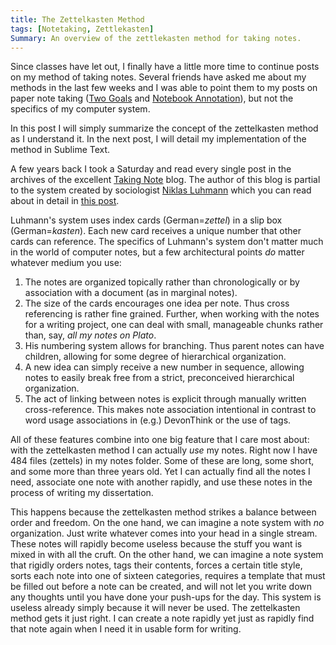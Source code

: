 ```yaml
---
title: The Zettelkasten Method
tags: [Notetaking, Zettlekasten]
Summary: An overview of the zettlekasten method for taking notes.
---
```




Since classes have let out, I finally have a little more time to
continue posts on my method of taking notes.  Several friends have
asked me about my methods in the last few weeks and I was able to
point them to my posts on paper note taking ([Two Goals][] and
[Notebook Annotation][]), but not the specifics of my computer
system.

[Two Goals]: http://www.dansheffler.com/blog/2014-07-21-two-goals-of-note-taking/
[Notebook Annotation]: http://www.dansheffler.com/blog/2014-07-26-notebook-annotation/

In this post I will simply summarize the concept of the
zettelkasten method as I understand it.  In the next post, I will
detail my implementation of the method in Sublime Text.

A few years back I took a Saturday and read every single post in
the archives of the excellent [Taking Note][] blog.  The author of
this blog is partial to the system created by sociologist [Niklas
Luhmann][] which you can read about in detail in [this post][].

Luhmann's system uses index cards (German=*zettel*) in a slip box
(German=*kasten*).  Each new card receives a unique number that
other cards can reference.  The specifics of Luhmann's system don't
matter much in the world of computer notes, but a few architectural
points *do* matter whatever medium you use:

1. The notes are organized topically rather than chronologically or
   by association with a document (as in marginal notes).
2. The size of the cards encourages one idea per note.  Thus cross
   referencing is rather fine grained.  Further, when working with
   the notes for a writing project, one can deal with small,
   manageable chunks rather than, say, *all my notes on Plato*.
3. His numbering system allows for branching.  Thus parent notes
   can have children, allowing for some degree of hierarchical
   organization.
4. A new idea can simply receive a new number in sequence, allowing
   notes to easily break free from a strict, preconceived
   hierarchical organization.
5. The act of linking between notes is explicit through manually
   written cross-reference.  This makes note association
   intentional in contrast to word usage associations in (e.g.)
   DevonThink or the use of tags.

[Taking Note]: http://takingnotenow.blogspot.com/
[Niklas Luhmann]: http://en.wikipedia.org/wiki/Niklas_Luhmann
[this post]: http://takingnotenow.blogspot.com/2007/12/luhmanns-zettelkasten.html

All of these features combine into one big feature that I care most
about: with the zettelkasten method I can actually *use* my notes.
Right now I have 484 files (zettels) in my notes folder.  Some of
these are long, some short, and some more than three years old.
Yet I can actually find all the notes I need, associate one note
with another rapidly, and use these notes in the process of writing
my dissertation.

This happens because the zettelkasten method strikes a balance
between order and freedom.  On the one hand, we can imagine a note
system with *no* organization.  Just write whatever comes into your
head in a single stream.  These notes will rapidly become useless
because the stuff you want is mixed in with all the cruft.  On the
other hand, we can imagine a note system that rigidly orders notes,
tags their contents, forces a certain title style, sorts each note
into one of sixteen categories, requires a template that must be
filled out before a note can be created, and will not let you write
down any thoughts until you have done your push-ups for the day.
This system is useless already simply because it will never be
used.  The zettelkasten method gets it just right.  I can create a
note rapidly yet just as rapidly find that note again when I need
it in usable form for writing.